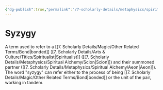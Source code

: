 ```yaml
---
{"dg-publish":true,"permalink":"/7-scholarly-details/metaphysics/spiritual-alchemy/syzygy/","noteIcon":""}
---
```


# Syzygy

A term used to refer to a [[7. Scholarly Details/Magic/Other Related Terms/Bond\|bonded]] [[7. Scholarly Details/Arts & Culture/Titles/Spiritualist\|Spiritualist]] ([[7. Scholarly Details/Metaphysics/Spiritual Alchemy/Scion\|Scion]]) and their summoned partner ([[7. Scholarly Details/Metaphysics/Spiritual Alchemy/Aeon\|Aeon]]). The word "syzygy" can refer either to the process of being [[7. Scholarly Details/Magic/Other Related Terms/Bond\|bonded]] or the unit of the pair, working in tandem. 